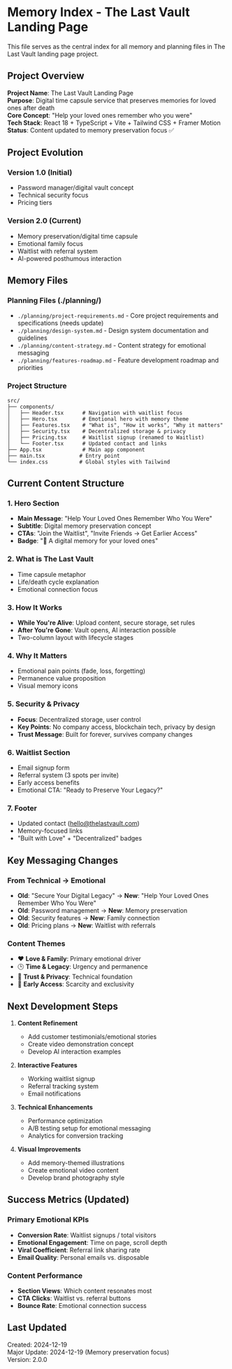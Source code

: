 # Memory Index - The Last Vault Landing Page

This file serves as the central index for all memory and planning files in The Last Vault landing page project.

## Project Overview

**Project Name**: The Last Vault Landing Page  
**Purpose**: Digital time capsule service that preserves memories for loved ones after death  
**Core Concept**: "Help your loved ones remember who you were"  
**Tech Stack**: React 18 + TypeScript + Vite + Tailwind CSS + Framer Motion  
**Status**: Content updated to memory preservation focus ✅  

## Project Evolution

### Version 1.0 (Initial) 
- Password manager/digital vault concept
- Technical security focus
- Pricing tiers

### Version 2.0 (Current)
- Memory preservation/digital time capsule
- Emotional family focus  
- Waitlist with referral system
- AI-powered posthumous interaction

## Memory Files

### Planning Files (./planning/)
- `./planning/project-requirements.md` - Core project requirements and specifications (needs update)
- `./planning/design-system.md` - Design system documentation and guidelines
- `./planning/content-strategy.md` - Content strategy for emotional messaging
- `./planning/features-roadmap.md` - Feature development roadmap and priorities

### Project Structure
```
src/
├── components/
│   ├── Header.tsx      # Navigation with waitlist focus
│   ├── Hero.tsx        # Emotional hero with memory theme
│   ├── Features.tsx    # "What is", "How it works", "Why it matters"
│   ├── Security.tsx    # Decentralized storage & privacy
│   ├── Pricing.tsx     # Waitlist signup (renamed to Waitlist)
│   └── Footer.tsx      # Updated contact and links
├── App.tsx             # Main app component
├── main.tsx           # Entry point
└── index.css          # Global styles with Tailwind
```

## Current Content Structure

### 1. Hero Section
- **Main Message**: "Help Your Loved Ones Remember Who You Were"
- **Subtitle**: Digital memory preservation concept
- **CTAs**: "Join the Waitlist", "Invite Friends → Get Earlier Access"
- **Badge**: "💙 A digital memory for your loved ones"

### 2. What is The Last Vault
- Time capsule metaphor
- Life/death cycle explanation
- Emotional connection focus

### 3. How It Works
- **While You're Alive**: Upload content, secure storage, set rules
- **After You're Gone**: Vault opens, AI interaction possible
- Two-column layout with lifecycle stages

### 4. Why It Matters
- Emotional pain points (fade, loss, forgetting)
- Permanence value proposition
- Visual memory icons

### 5. Security & Privacy
- **Focus**: Decentralized storage, user control
- **Key Points**: No company access, blockchain tech, privacy by design
- **Trust Message**: Built for forever, survives company changes

### 6. Waitlist Section
- Email signup form
- Referral system (3 spots per invite)
- Early access benefits
- Emotional CTA: "Ready to Preserve Your Legacy?"

### 7. Footer
- Updated contact (hello@thelastvault.com)
- Memory-focused links
- "Built with Love" + "Decentralized" badges

## Key Messaging Changes

### From Technical → Emotional
- **Old**: "Secure Your Digital Legacy" → **New**: "Help Your Loved Ones Remember Who You Were"
- **Old**: Password management → **New**: Memory preservation
- **Old**: Security features → **New**: Family connection
- **Old**: Pricing plans → **New**: Waitlist with referrals

### Content Themes
- ❤️ **Love & Family**: Primary emotional driver
- 🕒 **Time & Legacy**: Urgency and permanence
- 🔐 **Trust & Privacy**: Technical foundation
- 🌟 **Early Access**: Scarcity and exclusivity

## Next Development Steps

1. **Content Refinement**
   - Add customer testimonials/emotional stories
   - Create video demonstration concept
   - Develop AI interaction examples

2. **Interactive Features**
   - Working waitlist signup
   - Referral tracking system
   - Email notifications

3. **Technical Enhancements**
   - Performance optimization
   - A/B testing setup for emotional messaging
   - Analytics for conversion tracking

4. **Visual Improvements**
   - Add memory-themed illustrations
   - Create emotional video content
   - Develop brand photography style

## Success Metrics (Updated)

### Primary Emotional KPIs
- **Conversion Rate**: Waitlist signups / total visitors
- **Emotional Engagement**: Time on page, scroll depth
- **Viral Coefficient**: Referral link sharing rate
- **Email Quality**: Personal emails vs. disposable

### Content Performance
- **Section Views**: Which content resonates most
- **CTA Clicks**: Waitlist vs. referral buttons
- **Bounce Rate**: Emotional connection success

## Last Updated
Created: 2024-12-19  
Major Update: 2024-12-19 (Memory preservation focus)  
Version: 2.0.0 